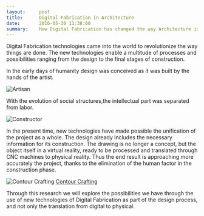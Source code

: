 ```yaml
---
layout:     post
title:      Digital Fabrication in Architecture
date:       2016-05-30 11:38:00
summary:    How Digital Fabrication has changed the way Architecture is made
---
```


  Digital Fabrication technologies came into the world to revolutionize the way things are done. The new technologies enable a multitude 
of processes and possibilities ranging from the design to the final stages of construction.
 
  In the early days of humanity design was conceived as it was built by the hands of the artist. 
  
  ![Artisan](raeldominiquini.github.io/images/1_artisan.jpg)
  
  With the evolution of social structures,the intellectual part was separated from labor.

 ![Constructor](https://github.com/raeldominiquini/raeldominiquini.github.io/blob/master/images/2_constructor.jpg)

  In the present time, new technologies have made possible the unification of the project as a whole. The design already includes the 
necessary information for its construction. The drawing is no longer a concept, but the object itself in a virtual reality, ready to be
processed and translated through CNC machines to physical reality. Thus the end result is approaching more accurately the project, thanks
to the elimination of the human factor in the construction phase.

 ![Contour Crafting](raeldominiquini.github.io/images/3_contourcrafting.jpg)
 [Contour Crafting](http://www.contourcrafting.org/)
  
  Through this research we will explore the possibilities we have through the use of new technologies of Digital Fabrication as part of 
the design process, and not only the translation from digital to physical.




